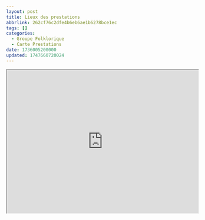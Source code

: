 ```yaml
---
layout: post
title: Lieux des prestations
abbrlink: 262cf76c2dfe4b6eb6ae1b6278bce1ec
tags: []
categories:
  - Groupe Folklorique
  - Carte Prestations
date: 1736005200000
updated: 1747660720024
---
```


<iframe src="https://www.google.com/maps/d/embed?mid=1GF4UL3oiEKA3KBRbwVq49Ff262ZrXoA&hl=fr&ehbc=2E312F" width="520" height="390"></iframe>
